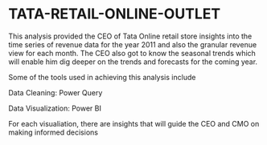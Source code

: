 # TATA-RETAIL-ONLINE-OUTLET

This analysis provided the CEO of Tata Online retail store insights into the time series of revenue data for the year 2011 and also the granular revenue view for each month. The CEO also got to know the seasonal trends which will enable him dig deeper on the trends and forecasts for the coming year.

Some of the tools used in achieving this analysis include

Data Cleaning: Power Query

Data Visualization: Power BI

For each visualiation, there are insights that will guide the CEO and CMO on making informed decisions
